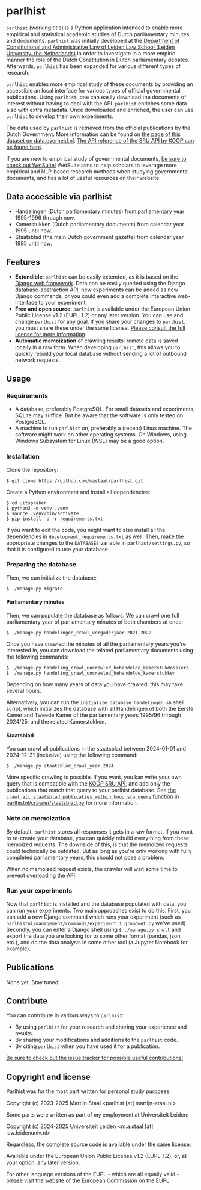# parlhist

`parlhist` (working title) is a Python application intended to enable more empirical and statistical
academic studies of Dutch parliamentary minutes and documents. `parlhist` was initially developed at
the [Department of Constitutional and Administrative Law of Leiden Law School (Leiden University, the
Netherlands)](https://www.universiteitleiden.nl/en/law/institute-of-public-law/constitutional-and-administrative-law) in order to investigate in a more empiric manner the role of the Dutch Constitution in
Dutch parliamentary debates. Afterwards, `parlhist` has been expanded for various different types of research.

`parlhist` enables more empirical study of these documents by providing an accessible an local
interface for various types of official governmental publications. Using `parlhist`, one can easily
download the documents of interest without having to deal with the API. `parlhist` enriches some data
also with extra metadata. Once downloaded and enriched, the user can use `parlhist` to develop their
own experiments.

The data used by `parlhist` is retrieved from the official publications by the Dutch Government.
More information can be found on [the page of this dataset on data.overheid.nl](https://data.overheid.nl/dataset/officiele-bekendmakingen#panel-description).
[The API reference of the SRU API by KOOP can be found here](https://data.overheid.nl/sites/default/files/dataset/d0cca537-44ea-48cf-9880-fa21e1a7058f/resources/Handleiding%2BSRU%2B2.0.pdf).

If you are new to empirical study of governmental documents, [be sure to check out WetSuite!](https://www.wetsuite.nl/)
WetSuite aims to help scholars to leverage more empirical and NLP-based research methods when studying governmental documents, and has a lot of useful resources on their website.

## Data accessible via parlhist
* Handelingen (Dutch parliamentary minutes) from parliamentary year 1995-1996 through now.
* Kamerstukken (Dutch parliamentary documents) from calendar year 1995 until now.
* Staatsblad (the main Dutch government gazette) from calendar year 1995 until now.

## Features
* **Extendible**: `parlhist` can be easily extended, as it is based on the [Django web framework](https://www.djangoproject.com/). Data can be easily queried using the Django database-abstraction API, new experiments can be added as new Django commands, or you could even add a complete interactive web-interface to your experiment.
* **Free and open source**: `parlhist` is available under the European Union Public License v1.2 (EUPL-1.2) or any later version. You can use and change `parlhist` for any goal. If you share your changes to `parlhist`, you must share these under the same license. [Please consult the full license for more information](/LICENSE).
* **Automatic memoization** of crawling results: remote data is saved locally in a raw form. When developing `parlhist`, this allows you to quickly rebuild your local database without sending a lot of outbound network requests.

## Usage

### Requirements

* A database, preferably PostgreSQL. For small datasets and experiments, SQLite may suffice. But be aware that the software is only tested on PostgreSQL.
* A machine to run `parlhist` on, preferably a (recent) Linux machine. The software might work on other operating systems. On Windows, using Windows Subsystem for Linux (WSL) may be a good option.

### Installation
Clone the repository:
```
$ git clone https://github.com/mastaal/parlhist.git
```

Create a Python environment and install all dependencies:
```
$ cd uitspraken
$ python3 -m venv .venv
$ source .venv/bin/activate
$ pip install -U -r requirements.txt
```
If you want to edit the code, you might want to also install all the dependencies in `development_requirements.txt` as well.
Then, make the appropriate changes to the `DATABASES` variable in `parlhist/settings.py`, so that it is configured to use your database.

### Preparing the database
Then, we can initialize the database:
```
$ ./manage.py migrate
```

#### Parliamentary minutes
Then, we can populate the database as follows. We can crawl one full parliamentary year of parliamentary minutes of both chambers at once:
```
$ ./manage.py handelingen_crawl_vergaderjaar 2021-2022
```

Once you have crawled the minutes of all the parliamentary years you're interested in, you can download the related parliamentary documents using the following commands:
```
$ ./manage.py handeling_crawl_uncrawled_behandelde_kamerstukdossiers
$ ./manage.py handeling_crawl_uncrawled_behandelde_kamerstukken
```
Depending on how many years of data you have crawled, this may take several hours.

Alternatively, you can run the `initialize_database_handelingen.sh` shell script, which initializes
the database with all Handelingen of both the Eerste Kamer and Tweede Kamer of the parliamentary years
1995/96 through 2024/25, and the related Kamerstukken.

#### Staatsblad
You can crawl all publications in the staatsblad between 2024-01-01 and 2024-12-31 (inclusive) using the following command:
```
$ ./manage.py staatsblad_crawl_year 2024
```

More specific crawling is possible. If you want, you kan write your own query that is compatible with the
[KOOP SRU API](https://data.overheid.nl/sites/default/files/dataset/d0cca537-44ea-48cf-9880-fa21e1a7058f/resources/Handleiding%2BSRU%2B2.0.pdf),
and add only the publications that match that query to your parlhist database. See [the `crawl_all_staatsblad_publicaties_within_koop_sru_query` function in parlhistnl/crawler/staatsblad.py](./parlhistnl/crawler/staatsblad.py) for more information.

### Note on memoization
By default, `parlhist` stores all responses it gets in a raw format. If you want to re-create your database,
you can quickly rebuild everything from these memoized requests. The downside of this, is that the memoized
requests could technically be outdated. But as long as you're only working with fully completed parliamentary
years, this should not pose a problem.

When no memoized request exists, the crawler will wait some time to prevent overloading the API.

### Run your experiments

Now that `parlhist` is installed and the database populated with data, you can run your experiments.
Two main approaches exist to do this. First, you can add a new Django command which runs your experiment
(such as `parlhistnl/management/commands/experiment_1_grondwet.py` we've used). Secondly, you can enter a
Django shell using `$ ./manage.py shell` and export the data you are looking for to some other format (pandas,
json, etc.), and do the data analysis in some other tool (a Jupyter Notebook for example).

## Publications

None yet. Stay tuned!

## Contribute
You can contribute in various ways to `parlhist`:
* By using `parlhist` for your research and sharing your experience and results.
* By sharing your modifications and additions to the `parlhist` code.
* By citing `parlhist` when you have used it for a publication.

[Be sure to check out the issue tracker for possible useful contributions!](https://github.com/mastaal/parlhist/issues)

## Copyright and license

Parlhist was for the most part written for personal study purposes:

Copyright (c) 2023-2025 Martijn Staal <parlhist [at] martijn-staal.nl>

Some parts were written as part of my employment at Universiteit Leiden:

Copyright (c) 2024-2025 Universiteit Leiden <m.a.staal [at] law.leidenuniv.nl>

Regardless, the complete source code is available under the same license:

Available under the European Union Public License v1.2 (EUPL-1.2), or, at your option, any later version.

For other language versions of the EUPL - which are all equally valid - [please visit the website of the European Commission on the EUPL](https://interoperable-europe.ec.europa.eu/collection/eupl/eupl-text-eupl-12).
